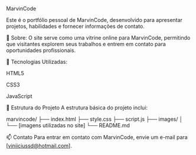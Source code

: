 MarvinCode

Este é o portfólio pessoal de MarvinCode, desenvolvido para apresentar projetos, habilidades e fornecer informações de contato.

📌 Sobre:
O site serve como uma vitrine online para MarvinCode, permitindo que visitantes explorem seus trabalhos e entrem em contato para oportunidades profissionais.

🚀 Tecnologias Utilizadas:

HTML5

CSS3

JavaScript

📁 Estrutura do Projeto
A estrutura básica do projeto inclui:

marvincode/
├── index.html
├── style.css
├── script.js
├── images/
│   └── [imagens utilizadas no site]
└── README.md

📫 Contato
Para entrar em contato com MarvinCode, envie um e-mail para [viniiciussd@hotmail.com].
